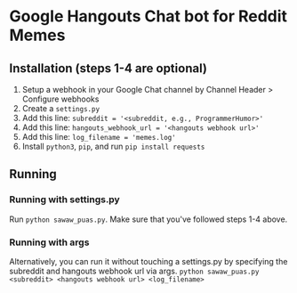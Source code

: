 # Google Hangouts Chat bot for Reddit Memes

## Installation (steps 1-4 are optional)
1. Setup a webhook in your Google Chat channel by Channel Header > Configure webhooks
1. Create a `settings.py`
2. Add this line: `subreddit = '<subreddit, e.g., ProgrammerHumor>'`
3. Add this line: `hangouts_webhook_url = '<hangouts webhook url>'`
4. Add this line: `log_filename = 'memes.log'`
5. Install `python3`, `pip`, and run `pip install requests`

## Running
### Running with settings.py
Run `python sawaw_puas.py`. Make sure that you've followed steps 1-4 above.

### Running with args
Alternatively, you can run it without touching a settings.py by specifying the subreddit and hangouts webhook url via args.
`python sawaw_puas.py <subreddit> <hangouts webhook url> <log_filename>`
